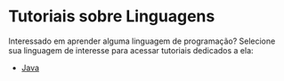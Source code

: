 Tutoriais sobre Linguagens
==========================

Interessado em aprender alguma linguagem de programação?
Selecione sua linguagem de interesse para acessar tutoriais dedicados a ela:

- [Java](../langs/java/index.md)
